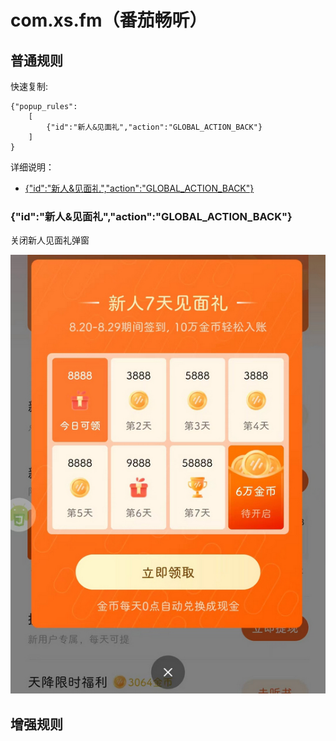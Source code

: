 # com.xs.fm（番茄畅听）

## 普通规则

快速复制:
```
{"popup_rules":
    [
        {"id":"新人&见面礼","action":"GLOBAL_ACTION_BACK"}
    ]
}
```
详细说明：
- [{"id":"新人&见面礼","action":"GLOBAL_ACTION_BACK"}](#id新人见面礼actionglobal_action_back)

### {"id":"新人&见面礼","action":"GLOBAL_ACTION_BACK"}
关闭新人见面礼弹窗

![](./assets/新人见面礼弹窗.jpg)


## 增强规则
